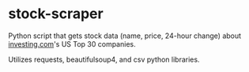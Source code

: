 # stock-scraper
Python script that gets stock data (name, price, 24-hour change) about [investing.com](https://investing.com)'s US Top 30 companies.

Utilizes requests, beautifulsoup4, and csv python libraries.
